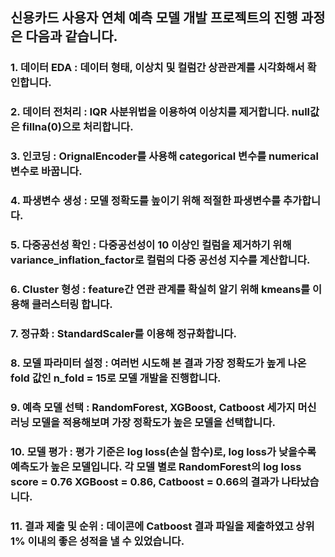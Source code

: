 ## 신용카드 사용자 연체 예측 모델 개발 프로젝트의 진행 과정은 다음과 같습니다.
### 1. 데이터 EDA : 데이터 형태, 이상치 및 컬럼간 상관관계를 시각화해서 확인합니다.
### 2. 데이터 전처리 : IQR 사분위법을 이용하여 이상치를 제거합니다. null값은 fillna(0)으로 처리합니다. 
### 3. 인코딩 : OrignalEncoder를 사용해 categorical 변수를 numerical 변수로 바꿉니다.
### 4. 파생변수 생성 : 모델 정확도를 높이기 위해 적절한 파생변수를 추가합니다.
### 5. 다중공선성 확인 : 다중공선성이 10 이상인 컬럼을 제거하기 위해 variance_inflation_factor로 컬럼의 다중 공선성 지수를 계산합니다.
### 6. Cluster 형성 : feature간 연관 관계를 확실히 알기 위해 kmeans를 이용해 클러스터링 합니다.
### 7. 정규화 : StandardScaler를 이용해 정규화합니다.
### 8. 모델 파라미터 설정 : 여러번 시도해 본 결과 가장 정확도가 높게 나온 fold 값인 n_fold = 15로 모델 개발을 진행합니다.
### 9. 예측 모델 선택 : RandomForest, XGBoost, Catboost 세가지 머신러닝 모델을 적용해보며 가장 정확도가 높은 모델을 선택합니다.
### 10. 모델 평가 : 평가 기준은 log loss(손실 함수)로, log loss가 낮을수록 예측도가 높은 모델입니다. 각 모델 별로 RandomForest의 log loss score = 0.76 XGBoost = 0.86, Catboost = 0.66의 결과가 나타났습니다. 
### 11. 결과 제출 및 순위 : 데이콘에 Catboost 결과 파일을 제출하였고 상위 1% 이내의 좋은 성적을 낼 수 있었습니다.
